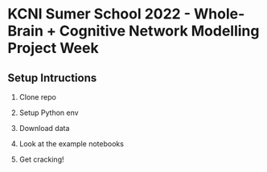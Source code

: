 # KCNI Sumer School 2022 - Whole-Brain + Cognitive Network Modelling Project Week


## Setup Intructions


1. Clone repo

2. Setup Python env

3. Download data

4. Look at the example notebooks

5. Get cracking!



